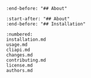 ```{include} ../README.md
:end-before: "## About"
```

```{include} ../README.md
:start-after: "## About"
:end-before: "## Installation"
```

```{toctree}
:numbered:
installation.md
usage.md
cliapi.md
changes.md
contributing.md
license.md
authors.md
```
